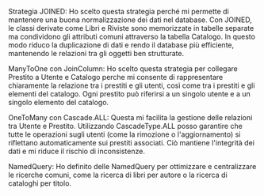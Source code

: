 Strategia JOINED:
Ho scelto questa strategia perché mi permette di mantenere una buona normalizzazione dei dati nel database. 
Con JOINED, le classi derivate come Libri e Riviste sono memorizzate in tabelle separate ma condividono gli attributi comuni attraverso la tabella Catalogo.
In questo modo riduco la duplicazione di dati e rendo il database più efficiente, mantenendo le relazioni tra gli oggetti ben strutturate.

ManyToOne con JoinColumn:
Ho scelto questa strategia per collegare Prestito a Utente e Catalogo perche mi consente di rappresentare chiaramente la relazione tra i prestiti e gli utenti,
così come tra i prestiti e gli elementi del catalogo. 
Ogni prestito può riferirsi a un singolo utente e a un singolo elemento del catalogo.

OneToMany con Cascade.ALL:
Questa mi facilita la gestione delle relazioni tra Utente e Prestito. 
Utilizzando CascadeType.ALL posso garantire che tutte le operazioni sugli utenti (come la rimozione o l'aggiornamento) 
si riflettano automaticamente sui prestiti associati. Ciò mantiene l'integrità dei dati e mi riduce il rischio di inconsistenze.

NamedQuery: Ho definito delle NamedQuery per ottimizzare e centralizzare le ricerche comuni,
come la ricerca di libri per autore o la ricerca di cataloghi per titolo. 
